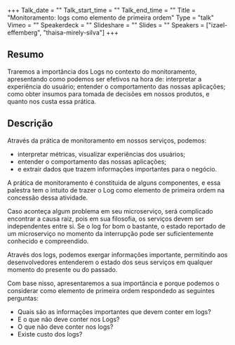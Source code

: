 +++
Talk_date = ""
Talk_start_time = ""
Talk_end_time = ""
Title = "Monitoramento: logs como elemento de primeira ordem"
Type = "talk"
Vimeo = ""
Speakerdeck = ""
Slideshare = ""
Slides = ""
Speakers = ["izael-effemberg", "thaisa-mirely-silva"]
+++

## Resumo
Traremos a importância dos Logs no contexto do monitoramento, apresentando como podemos ser efetivos na hora de: interpretar a experiência do usuário; entender o comportamento das nossas aplicações; como obter insumos para tomada de decisões em nossos produtos, e quanto nos custa essa prática.

## Descrição
Através da prática de monitoramento em nossos serviços, podemos:

- interpretar métricas, visualizar experiências dos usuários;
- entender o comportamento das nossas aplicações;
- e extrair dados que trazem informações importantes para o negócio.

A prática de monitoramento é constituida de alguns componentes, e essa palestra tem o intuito de trazer o Log como elemento de primeira ordem na concessão dessa atividade.

Caso aconteça algum problema em seu microserviço, será complicado encontrar a causa raiz, pois em sua filosofia, os serviços devem ser independentes entre si. Se o log for bom o bastante, o estado reportado de um microserviço no momento da interrupção pode ser suficientemente conhecido e compreendido.

Através dos logs, podemos exergar informações importante, permitindo aos desenvolvedores entenderem o estado dos seus serviços em qualquer momento do presente ou do passado.

Com base nisso, apresentaremos a sua importância e porque podemos o considerar como elemento de primeira ordem respondedo as seguintes perguntas:

- Quais são as informações importantes que devem conter em logs?
- E o que não deve conter nos Logs?
- O que não deve conter nos logs?
- Existe custo dos logs?



